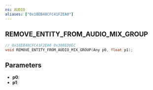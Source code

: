 ```yaml
---
ns: AUDIO
aliases: ["0x18EB48CFC41F2EA0"]
---
```

## REMOVE_ENTITY_FROM_AUDIO_MIX_GROUP

```c
// 0x18EB48CFC41F2EA0 0x308ED0EC
void REMOVE_ENTITY_FROM_AUDIO_MIX_GROUP(Any p0, float p1);
```


## Parameters
* **p0**: 
* **p1**: 

